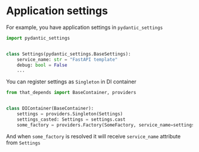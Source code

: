 # Application settings
For example, you have application settings in `pydantic_settings`
```python
import pydantic_settings


class Settings(pydantic_settings.BaseSettings):
    service_name: str = "FastAPI template"
    debug: bool = False
    ...
```

You can register settings as `Singleton` in DI container

```python
from that_depends import BaseContainer, providers


class DIContainer(BaseContainer):
    settings = providers.Singleton(Settings)
    settings_casted: Settings = settings.cast
    some_factory = providers.Factory(SomeFactory, service_name=settings_casted.service_name)
```

And when `some_factory` is resolved it will receive `service_name` attribute from `Settings`

